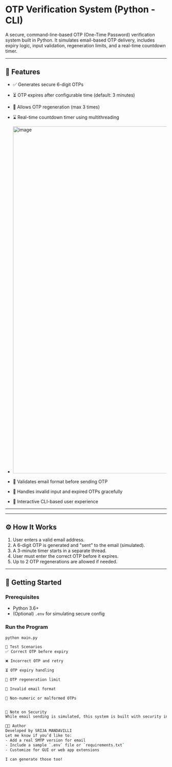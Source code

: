 # OTP Verification System (Python - CLI)

A secure, command-line-based OTP (One-Time Password) verification system built in Python. It simulates email-based OTP delivery, includes expiry logic, input validation, regeneration limits, and a real-time countdown timer.

---

## 🔐 Features

- ✅ Generates secure 6-digit OTPs
- ⏳ OTP expires after configurable time (default: 3 minutes)
- 🔁 Allows OTP regeneration (max 3 times)
- ⌛ Real-time countdown timer using multithreading
- <img width="1920" height="1080" alt="image" src="https://github.com/user-attachments/assets/bc6d54e1-17f5-437a-89ea-e7530cec4962" />

- 📧 Validates email format before sending OTP
- 🚫 Handles invalid input and expired OTPs gracefully
- 💬 Interactive CLI-based user experience

---


---

## ⚙️ How It Works

1. User enters a valid email address.
2. A 6-digit OTP is generated and "sent" to the email (simulated).
3. A 3-minute timer starts in a separate thread.
4. User must enter the correct OTP before it expires.
5. Up to 2 OTP regenerations are allowed if needed.

---

## 🚀 Getting Started

### Prerequisites

- Python 3.6+
- (Optional) `.env` for simulating secure config

### Run the Program

```bash
python main.py

🧪 Test Scenarios
✅ Correct OTP before expiry

❌ Incorrect OTP and retry

⏳ OTP expiry handling

🔁 OTP regeneration limit

🚫 Invalid email format

🚫 Non-numeric or malformed OTPs


🔐 Note on Security
While email sending is simulated, this system is built with security in mind. No real emails are sent, and environment variables are used for future extension to SMTP-based OTP systems.

👨‍💻 Author
Developed by SRIJA MANDAVILLI
Let me know if you’d like to:
- Add a real SMTP version for email
- Include a sample `.env` file or `requirements.txt`
- Customize for GUI or web app extensions

I can generate those too!
